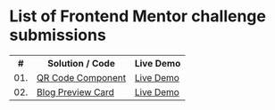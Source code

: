 # List of Frontend Mentor challenge submissions

<div align="center">
    <table>
        <tr>
            <th>#</th>
            <th>Solution / Code</th>
            <th>Live Demo</th>
        </tr>
        <tr>
            <td>01. </td>
            <td><a href="https://github.com/Cristal32/frontend-mentor-challenges/tree/main/solutions/01.%20qr-code-component">QR Code Component</a></td>
            <td><a href="https://cristal32.github.io/frontend-mentor-challenges/solutions/01. qr-code-component/" target="_blank">Live Demo</a></td>
        </tr>
        <tr>
            <td>02. </td>
            <td><a href="https://github.com/Cristal32/frontend-mentor-challenges/tree/main/solutions/02.%20blog-preview-card">Blog Preview Card</a></td>
            <td><a href="https://cristal32.github.io/frontend-mentor-challenges/solutions/02. blog-preview-card/" target="_blank">Live Demo</a></td>
        </tr>
    </table>
</div>